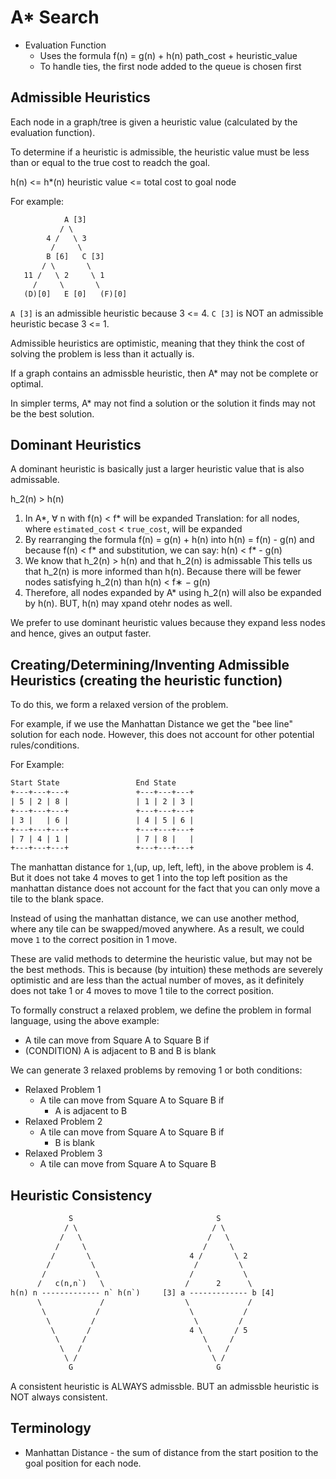 # A* Search

- Evaluation Function
    - Uses the formula f(n) = g(n) + h(n)
                            path_cost + heuristic_value
    - To handle ties, the first node added to the queue is chosen first

## Admissible Heuristics
Each node in a graph/tree is given a heuristic value (calculated by 
the evaluation function). 

To determine if a heuristic is admissible, the heuristic value must be 
less than or equal to the true cost to readch the goal.

h(n) <= h*(n)
heuristic value <= total cost to goal node

For example:
```txt
            A [3]
           / \
        4 /   \ 3
         /     \
        B [6]   C [3]
       / \       \
   11 /   \ 2     \ 1
     /     \       \
   (D)[0]   E [0]   (F)[0]
```

`A [3]` is an admissible heuristic because 3 <= 4.
`C [3]` is NOT an admissible heuristic becase 3 <= 1.

Admissible heuristics are optimistic, meaning that they think the cost
of solving the problem is less than it actually is.

If a graph contains an admissble heuristic, then A* may not be complete
or optimal.

In simpler terms, A* may not find a solution or the solution it finds 
may not be the best solution.

## Dominant Heuristics

A dominant heuristic is basically just a larger heuristic value that is
also admissable.

h_2(n) > h(n)

1. In A*, ∀ n with f(n) < f* will be expanded
   Translation: for all nodes, where `estimated_cost` < `true_cost`,
                will be expanded
2. By rearranging the formula f(n) = g(n) + h(n) into h(n) = f(n) - g(n)
   and because f(n) < f* and substitution, we can say:
   h(n) < f* - g(n)
3. We know that h_2(n) > h(n) and that h\_2(n) is admissable
   This tells us that h\_2(n) is more informed than h(n).
   Because there will be fewer nodes satisfying h\_2(n) than h(n) < f∗ − g(n)
4. Therefore, all nodes expanded by A* using h\_2(n) will also be expanded 
   by h(n). BUT, h(n) may xpand otehr nodes as well.

We prefer to use dominant heuristic values because they expand less nodes
and hence, gives an output faster.

## Creating/Determining/Inventing Admissible Heuristics (creating the heuristic function)
To do this, we form a relaxed version of the problem.

For example, if we use the Manhattan Distance we get the "bee line" solution
for each node. However, this does not account for other potential 
rules/conditions.

For Example:
```txt
Start State                 End State
+---+---+---+               +---+---+---+
| 5 | 2 | 8 |               | 1 | 2 | 3 |
+---+---+---+               +---+---+---+
| 3 |   | 6 |               | 4 | 5 | 6 |
+---+---+---+               +---+---+---+
| 7 | 4 | 1 |               | 7 | 8 |   |
+---+---+---+               +---+---+---+
```
The manhattan distance for `1`,(up, up, left, left), in the above problem 
is 4. But it does not take 4 moves to get 1 into the top left position as
the manhattan distance does not account for the fact that you can only move
a tile to the blank space.

Instead of using the manhattan distance, we can use another method, where 
any tile can be swapped/moved anywhere. As a result, we could move `1` to 
the correct position in 1 move.

These are valid methods to determine the heuristic value, but may not be 
the best methods. This is because (by intuition) these methods are severely
optimistic and are less than the actual number of moves, as it definitely 
does not take 1 or 4 moves to move 1 tile to the correct position.

To formally construct a relaxed problem, we define the problem in formal 
language, using the above example:
- A tile can move from Square A to Square B if 
- (CONDITION) A is adjacent to B and B is blank

We can generate 3 relaxed problems by removing 1 or both conditions:
- Relaxed Problem 1
    - A tile can move from Square A to Square B if 
        - A is adjacent to B
- Relaxed Problem 2
    - A tile can move from Square A to Square B if
        - B is blank
- Relaxed Problem 3
    - A tile can move from Square A to Square B 

## Heuristic Consistency

```txt
             S                                S
            / \                              / \
           /   \                            /   \
          /     \                          /     \
         /       \                      4 /       \ 2
        /         \                      /         \
       /           \                    /           \
      /   c(n,n`)   \                  /      2      \
h(n) n ------------- n` h(n`)     [3] a ------------- b [4]
      \             /                  \             /
       \           /                    \           /
        \         /                      \         /
         \       /                      4 \       / 5
          \     /                          \     /
           \   /                            \   /
            \ /                              \ /
             G                                G 
```



A consistent heuristic is ALWAYS admissble. 
BUT an admissble heuristic is NOT always consistent.

## Terminology
 - Manhattan Distance - the sum of distance from the start position 
   to the goal position for each node.

